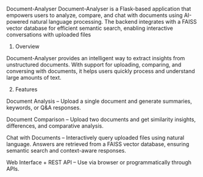 Document-Analyser
Document-Analyser is a Flask-based application that empowers users to analyze, compare, and chat with documents using AI-powered natural language processing.
The backend integrates with a FAISS vector database for efficient semantic search, enabling interactive conversations with uploaded files


1. Overview

Document-Analyser provides an intelligent way to extract insights from unstructured documents. 
With support for uploading, comparing, and conversing with documents,
it helps users quickly process and understand large amounts of text.


2. Features

Document Analysis – Upload a single document and generate summaries, keywords, or Q&A responses.

Document Comparison – Upload two documents and get similarity insights, differences, and comparative analysis.

Chat with Documents – Interactively query uploaded files using natural language. Answers are retrieved from a FAISS vector database, ensuring semantic search and context-aware responses.

Web Interface + REST API – Use via browser or programmatically through APIs.









